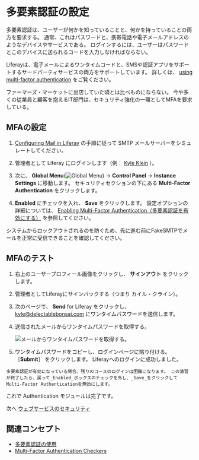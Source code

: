# 多要素認証の設定

多要素認証は、ユーザーが何かを知っていることと、何かを持っていることの両方を要求する。 通常、これはパスワードと、携帯電話や電子メールアドレスのようなデバイスやサービスである。 ログインするには、ユーザーはパスワードとこのデバイスに送られるコードを入力しなければならない。

Liferayは、電子メールによるワンタイムコードと、SMSや認証アプリをサポートするサードパーティサービスの両方をサポートしています。 詳しくは、 [using multi-factor authentication](https://learn.liferay.com/w/dxp/installation-and-upgrades/securing-liferay/multi-factor-authentication/using-multi-factor-authentication) をご覧ください。

ファーマーズ・マーケットに出店していた頃とは比べものにならない。 今や多くの従業員と顧客を抱えるIT部門は、セキュリティ強化の一環としてMFAを要求している。

## MFAの設定

1. [Configuring Mail in Liferay](../../configuration/server-administration-and-email.md#configuring-mail-in-lxc-sm-or-self-hosted) の手順に従って SMTP メールサーバーをシミュレートしてください。

1. 管理者として Liferay にログインします（例： [Kyle Klein](../../users-accounts-organizations/managing-users.md#creating-users) ）。

1. 次に、 **Global Menu**(![Global Menu](../../../images/icon-applications-menu.png)) &rarr; **Control Panel** &rarr; **Instance Settings** に移動します。 セキュリティセクションの下にある **Multi-Factor Authentication** をクリックします。

1. **Enabled** にチェックを入れ、 **Save** をクリックします。 設定オプションの詳細については、 [Enabling Multi-Factor Authentication（多要素認証を有効にする）](https://learn.liferay.com/w/dxp/installation-and-upgrades/securing-liferay/multi-factor-authentication/using-multi-factor-authentication#enabling-multi-factor-authentication) を参照してください。

システムからロックアウトされるのを防ぐため、先に進む前にFakeSMTPでメールを正常に受信できることを確認してください。

## MFAのテスト

1. 右上のユーザープロフィール画像をクリックし、 **サインアウト** をクリックします。

1. 管理者としてLiferayにサインバックする（つまり カイル・クライン）。

1. 次のページで、 **Send** for Liferay をクリックし、kyle@delectablebonsai.com にワンタイムパスワードを送信します。

1. 送信されたメールからワンタイムパスワードを取得する。

   ![メールからワンタイムパスワードを取得する。](./configuring-mfa/images/01.png)

1. ワンタイムパスワードをコピーし、ログインページに貼り付ける。 ［**Submit**］ をクリックします。 Liferayへのログインに成功しました。

```{note}
多要素認証が有効になっている場合、残りのコースのログインは困難になります。 この演習が終了したら、戻って_Enabled_ボックスのチェックを外し、_Save_をクリックしてMulti-Factor Authenticationを無効にします。 
```

これで Authentication モジュールは完了です。

次へ [ウェブサービスのセキュリティ](../securing-web-services.md)

## 関連コンセプト

- [多要素認証の使用](https://learn.liferay.com/w/dxp/installation-and-upgrades/securing-liferay/multi-factor-authentication/using-multi-factor-authentication)
- [Multi-Factor Authentication Checkers](https://learn.liferay.com/w/dxp/installation-and-upgrades/securing-liferay/multi-factor-authentication/multi-factor-authentication-checkers)
